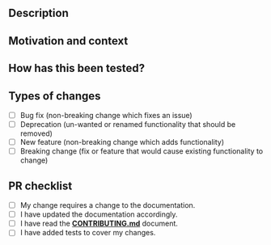 <!--- Provide a general summary of your changes in the title above. -->
<!--- Please Pull requests must be in English -->

## Description
<!--- Describe your changes in detail. -->

## Motivation and context
<!--- Why is this change required? What problem does it solve? -->
<!--- If it fixes an open issue, please link to the issue here. -->

## How has this been tested?
<!--- Please describe in detail how you tested your changes. -->
<!--- Include details of your testing environment, and the tests you ran to -->
<!--- see how your change affects other areas of the code, etc. -->

## Types of changes
<!--- What types of changes does your code introduce? Put an `x` in all the boxes that apply: -->
- [ ] Bug fix (non-breaking change which fixes an issue)
- [ ] Deprecation (un-wanted or renamed functionality that should be removed)
- [ ] New feature (non-breaking change which adds functionality)
- [ ] Breaking change (fix or feature that would cause existing functionality to change)

## PR checklist
<!--- Go over all the following points, and put an `x` in all the boxes that apply. -->
<!--- If you're unsure about any of these, don't hesitate to ask. We're here to help! -->
- [ ] My change requires a change to the documentation.
- [ ] I have updated the documentation accordingly.
- [ ] I have read the **[CONTRIBUTING.md](https://github.com/biurad/php-starter/blob/master/CONTRIBUTING.md)** document.
- [ ] I have added tests to cover my changes.
